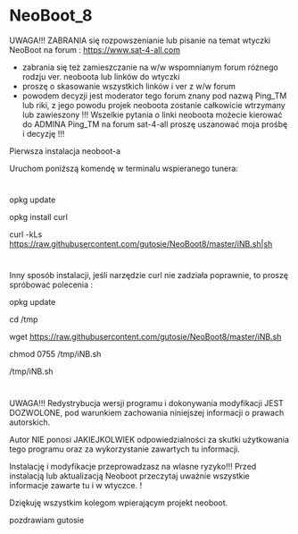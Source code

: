 # NeoBoot_8


UWAGA!!!
ZABRANIA się rozpowszenianie lub pisanie na temat wtyczki NeoBoot na forum :
 https://www.sat-4-all.com
- zabrania się też zamieszczanie na w/w wspomnianym forum różnego rodzju ver. neoboota lub linków do wtyczki
- proszę o skasowanie wszystkich linków i ver z w/w forum
- powodem decyzji jest moderator tego forum znany pod nazwą Ping_TM lub riki, z jego powodu projek neoboota zostanie całkowicie wtrzymany lub zawieszony !!! 
Wszelkie pytania o linki neoboota możecie kierować do ADMINA Ping_TM na forum sat-4-all
proszę uszanować moja prośbę i decyzję !!!


Pierwsza instalacja neoboot-a

Uruchom poniższą komendę w terminalu wspieranego tunera:
#

opkg update 

opkg install curl 

curl -kLs https://raw.githubusercontent.com/gutosie/NeoBoot8/master/iNB.sh|sh
#

Inny sposób instalacji, jeśli narzędzie curl nie zadziała poprawnie, to proszę spróbować polecenia :


opkg update

cd /tmp

wget https://raw.githubusercontent.com/gutosie/NeoBoot8/master/iNB.sh

chmod 0755 /tmp/iNB.sh

/tmp/iNB.sh
#

UWAGA!!! 
 Redystrybucja wersji programu i dokonywania modyfikacji JEST DOZWOLONE, pod warunkiem zachowania niniejszej informacji o prawach autorskich. 

Autor NIE ponosi JAKIEJKOLWIEK odpowiedzialności za skutki użytkowania tego programu oraz za wykorzystanie zawartych tu informacji.

Instalację i modyfikacje przeprowadzasz na wlasne ryzyko!!! Przed instalacją lub aktualizacją Neoboot przeczytaj uważnie wszystkie informacje zawarte tu i w wtyczce. !

Dziękuję wszystkim kolegom wpierającym projekt neoboot.


pozdrawiam gutosie
